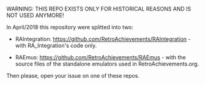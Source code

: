 WARNING: THIS REPO EXISTS ONLY FOR HISTORICAL REASONS AND IS NOT USED ANYMORE!

In April/2018 this repository were splitted into two:

- RAIntegration: https://github.com/RetroAchievements/RAIntegration - with RA_Integration's code only.

- RAEmus: https://github.com/RetroAchievements/RAEmus - with the source files of the standalone emulators used in RetroAchievements.org.

Then please, open your issue on one of these repos.
